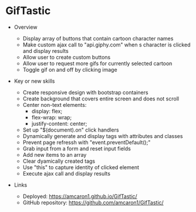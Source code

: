 # GifTastic

- Overview
    - Display array of buttons that contain cartoon character names
    - Make custom ajax call to "api.giphy.com" when s character is clicked and display results
    - Allow user to create custom buttons
    - Allow user to request more gifs for currently selected cartoon
    - Toggle gif on and off by clicking image

- Key or new skills
    - Create responsive design with bootstrap containers
    - Create background that covers entire screen and does not scroll
    - Center non-text elements:
        - display: flex;
        - flex-wrap: wrap;
        - justify-content: center;
    - Set up "$(document).on" click handlers
    - Dynamically generate and display tags with attributes and classes
    - Prevent page refressh with "event.preventDefault();"
    - Grab input from a form and reset input fields
    - Add new items to an array
    - Clear dyamically created tags
    - Use "this" to capture identity of clicked element
    - Execute ajax call and display results

- Links
    - Deployed: https://amcaron1.github.io/GifTastic/
    - GitHub repository: https://github.com/amcaron1/GifTastic/